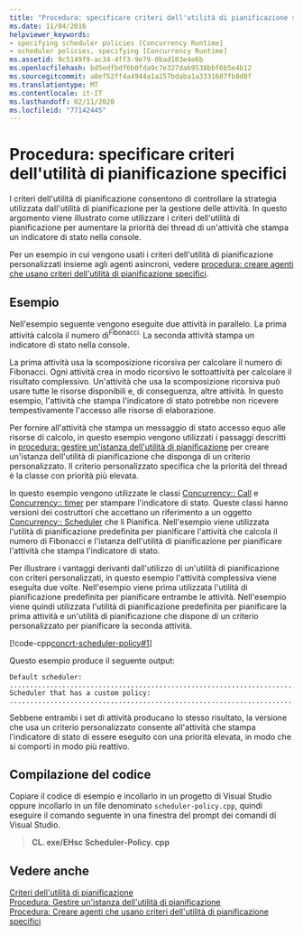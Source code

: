 ```yaml
---
title: "Procedura: specificare criteri dell'utilità di pianificazione specifici"
ms.date: 11/04/2016
helpviewer_keywords:
- specifying scheduler policies [Concurrency Runtime]
- scheduler policies, specifying [Concurrency Runtime]
ms.assetid: 9c5149f9-ac34-4ff3-9e79-0bad103e4e6b
ms.openlocfilehash: bd5edfbdf6b0fda9c7e327dab9538bbf6b5e4b12
ms.sourcegitcommit: a8ef52ff4a4944a1a257bdaba1a3331607fb8d0f
ms.translationtype: MT
ms.contentlocale: it-IT
ms.lasthandoff: 02/11/2020
ms.locfileid: "77142445"
---
```

# <a name="how-to-specify-specific-scheduler-policies"></a>Procedura: specificare criteri dell'utilità di pianificazione specifici

I criteri dell'utilità di pianificazione consentono di controllare la strategia utilizzata dall'utilità di pianificazione per la gestione delle attività. In questo argomento viene illustrato come utilizzare i criteri dell'utilità di pianificazione per aumentare la priorità dei thread di un'attività che stampa un indicatore di stato nella console.

Per un esempio in cui vengono usati i criteri dell'utilità di pianificazione personalizzati insieme agli agenti asincroni, vedere [procedura: creare agenti che usano criteri dell'utilità di pianificazione specifici](../../parallel/concrt/how-to-create-agents-that-use-specific-scheduler-policies.md).

## <a name="example"></a>Esempio

Nell'esempio seguente vengono eseguite due attività in parallelo. La prima attività calcola il numero di<sup>Fibonacci.</sup> La seconda attività stampa un indicatore di stato nella console.

La prima attività usa la scomposizione ricorsiva per calcolare il numero di Fibonacci. Ogni attività crea in modo ricorsivo le sottoattività per calcolare il risultato complessivo. Un'attività che usa la scomposizione ricorsiva può usare tutte le risorse disponibili e, di conseguenza, altre attività. In questo esempio, l'attività che stampa l'indicatore di stato potrebbe non ricevere tempestivamente l'accesso alle risorse di elaborazione.

Per fornire all'attività che stampa un messaggio di stato accesso equo alle risorse di calcolo, in questo esempio vengono utilizzati i passaggi descritti in [procedura: gestire un'istanza dell'utilità di pianificazione](../../parallel/concrt/how-to-manage-a-scheduler-instance.md) per creare un'istanza dell'utilità di pianificazione che disponga di un criterio personalizzato. Il criterio personalizzato specifica che la priorità del thread è la classe con priorità più elevata.

In questo esempio vengono utilizzate le classi [Concurrency:: Call](../../parallel/concrt/reference/call-class.md) e [Concurrency:: timer](../../parallel/concrt/reference/timer-class.md) per stampare l'indicatore di stato. Queste classi hanno versioni dei costruttori che accettano un riferimento a un oggetto [Concurrency:: Scheduler](../../parallel/concrt/reference/scheduler-class.md) che li Pianifica. Nell'esempio viene utilizzata l'utilità di pianificazione predefinita per pianificare l'attività che calcola il numero di Fibonacci e l'istanza dell'utilità di pianificazione per pianificare l'attività che stampa l'indicatore di stato.

Per illustrare i vantaggi derivanti dall'utilizzo di un'utilità di pianificazione con criteri personalizzati, in questo esempio l'attività complessiva viene eseguita due volte. Nell'esempio viene prima utilizzata l'utilità di pianificazione predefinita per pianificare entrambe le attività. Nell'esempio viene quindi utilizzata l'utilità di pianificazione predefinita per pianificare la prima attività e un'utilità di pianificazione che dispone di un criterio personalizzato per pianificare la seconda attività.

[!code-cpp[concrt-scheduler-policy#1](../../parallel/concrt/codesnippet/cpp/how-to-specify-specific-scheduler-policies_1.cpp)]

Questo esempio produce il seguente output:

```Output
Default scheduler:
...........................................................................done
Scheduler that has a custom policy:
...........................................................................done
```

Sebbene entrambi i set di attività producano lo stesso risultato, la versione che usa un criterio personalizzato consente all'attività che stampa l'indicatore di stato di essere eseguito con una priorità elevata, in modo che si comporti in modo più reattivo.

## <a name="compiling-the-code"></a>Compilazione del codice

Copiare il codice di esempio e incollarlo in un progetto di Visual Studio oppure incollarlo in un file denominato `scheduler-policy.cpp`, quindi eseguire il comando seguente in una finestra del prompt dei comandi di Visual Studio.

> **CL. exe/EHsc Scheduler-Policy. cpp**

## <a name="see-also"></a>Vedere anche

[Criteri dell'utilità di pianificazione](../../parallel/concrt/scheduler-policies.md)<br/>
[Procedura: Gestire un'istanza dell'utilità di pianificazione](../../parallel/concrt/how-to-manage-a-scheduler-instance.md)<br/>
[Procedura: Creare agenti che usano criteri dell'utilità di pianificazione specifici](../../parallel/concrt/how-to-create-agents-that-use-specific-scheduler-policies.md)
